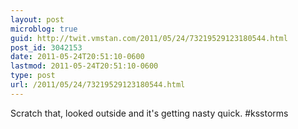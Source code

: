 ```yaml
---
layout: post
microblog: true
guid: http://twit.vmstan.com/2011/05/24/73219529123180544.html
post_id: 3042153
date: 2011-05-24T20:51:10-0600
lastmod: 2011-05-24T20:51:10-0600
type: post
url: /2011/05/24/73219529123180544.html
---
```

Scratch that, looked outside and it's getting nasty quick. #ksstorms
